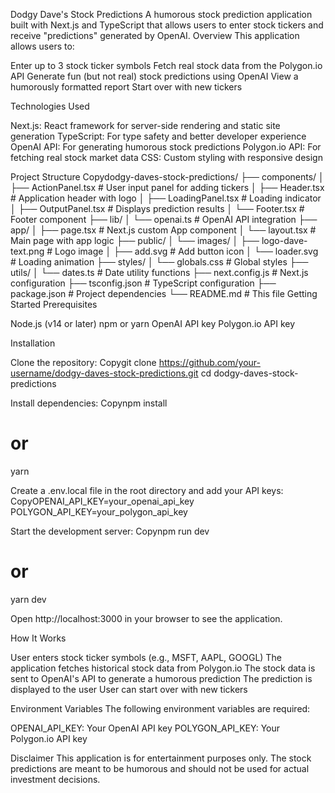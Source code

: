Dodgy Dave's Stock Predictions
A humorous stock prediction application built with Next.js and TypeScript that allows users to enter stock tickers and receive "predictions" generated by OpenAI.
Overview
This application allows users to:

Enter up to 3 stock ticker symbols
Fetch real stock data from the Polygon.io API
Generate fun (but not real) stock predictions using OpenAI
View a humorously formatted report
Start over with new tickers

Technologies Used

Next.js: React framework for server-side rendering and static site generation
TypeScript: For type safety and better developer experience
OpenAI API: For generating humorous stock predictions
Polygon.io API: For fetching real stock market data
CSS: Custom styling with responsive design

Project Structure
Copydodgy-daves-stock-predictions/
├── components/
│   ├── ActionPanel.tsx    # User input panel for adding tickers
│   ├── Header.tsx         # Application header with logo
│   ├── LoadingPanel.tsx   # Loading indicator
│   ├── OutputPanel.tsx    # Displays prediction results
│   └── Footer.tsx         # Footer component
├── lib/
│   └── openai.ts          # OpenAI API integration
├── app/
│   ├── page.tsx           # Next.js custom App component
│   └── layout.tsx          # Main page with app logic
├── public/
│   └── images/
│       ├── logo-dave-text.png  # Logo image
│       ├── add.svg             # Add button icon
│       └── loader.svg          # Loading animation
├── styles/
│   └── globals.css        # Global styles
├── utils/
│   └── dates.ts           # Date utility functions
├── next.config.js         # Next.js configuration
├── tsconfig.json          # TypeScript configuration
├── package.json           # Project dependencies
└── README.md              # This file
Getting Started
Prerequisites

Node.js (v14 or later)
npm or yarn
OpenAI API key
Polygon.io API key

Installation

Clone the repository:
Copygit clone https://github.com/your-username/dodgy-daves-stock-predictions.git
cd dodgy-daves-stock-predictions

Install dependencies:
Copynpm install
# or
yarn

Create a .env.local file in the root directory and add your API keys:
CopyOPENAI_API_KEY=your_openai_api_key
POLYGON_API_KEY=your_polygon_api_key

Start the development server:
Copynpm run dev
# or
yarn dev

Open http://localhost:3000 in your browser to see the application.

How It Works

User enters stock ticker symbols (e.g., MSFT, AAPL, GOOGL)
The application fetches historical stock data from Polygon.io
The stock data is sent to OpenAI's API to generate a humorous prediction
The prediction is displayed to the user
User can start over with new tickers

Environment Variables
The following environment variables are required:

OPENAI_API_KEY: Your OpenAI API key
POLYGON_API_KEY: Your Polygon.io API key

Disclaimer
This application is for entertainment purposes only. The stock predictions are meant to be humorous and should not be used for actual investment decisions.